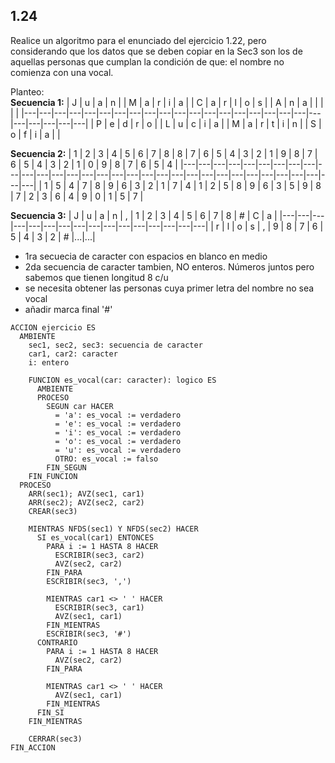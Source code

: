 ## 1.24
Realice un algoritmo para el enunciado del ejercicio 1.22, pero considerando que los datos que se deben copiar
en la Sec3 son los de aquellas personas que cumplan la condición de que: el nombre no comienza con una vocal.

Planteo:
\
**Secuencia 1:**
| J | u | a | n |   | M | a | r | i | a |   | C | a | r | l | o | s |   | A | n | a |   |   |   |   |
|---|---|---|---|---|---|---|---|---|---|---|---|---|---|---|---|---|---|---|---|---|---|---|---|---|
| P | e | d | r | o |   | L | u | c | i | a |   | M | a | r | t | i | n |   | S | o | f | i | a |   |

**Secuencia 2:**
| 1 | 2 | 3 | 4 | 5 | 6 | 7 | 8 | 8 | 7 | 6 | 5 | 4 | 3 | 2 | 1 | 9 | 8 | 7 | 6 | 5 | 4 | 3 | 2 | 1 | 0 | 9 | 8 | 7 | 6 | 5 | 4 |
|---|---|---|---|---|---|---|---|---|---|---|---|---|---|---|---|---|---|---|---|---|---|---|---|---|---|---|---|---|---|---|---|
| 1 | 5 | 4 | 7 | 8 | 9 | 6 | 3 | 2 | 1 | 7 | 4 | 1 | 2 | 5 | 8 | 9 | 6 | 3 | 5 | 9 | 8 | 7 | 2 | 3 | 6 | 4 | 9 | 0 | 1 | 5 | 7 |

**Secuencia 3:**
| J | u | a | n | , | 1 | 2 | 3 | 4 | 5 | 6 | 7 | 8 | # | C | a |
|---|---|---|---|---|---|---|---|---|---|---|---|---|---|---|---|
| r | l | o | s | , | 9 | 8 | 7 | 6 | 5 | 4 | 3 | 2 | # |...|...|

- 1ra secuecia de caracter con espacios en blanco en medio
- 2da secuencia de caracter tambien, NO enteros. Números juntos pero sabemos que tienen longitud 8 c/u
- se necesita obtener las personas cuya primer letra del nombre no sea vocal
- añadir marca final '#'

```
ACCION ejercicio ES
  AMBIENTE
    sec1, sec2, sec3: secuencia de caracter
    car1, car2: caracter
    i: entero

    FUNCION es_vocal(car: caracter): logico ES
      AMBIENTE
      PROCESO
        SEGUN car HACER
          = 'a': es_vocal := verdadero
          = 'e': es_vocal := verdadero
          = 'i': es_vocal := verdadero
          = 'o': es_vocal := verdadero
          = 'u': es_vocal := verdadero
          OTRO: es_vocal := falso
        FIN_SEGUN
    FIN_FUNCION
  PROCESO
    ARR(sec1); AVZ(sec1, car1)
    ARR(sec2); AVZ(sec2, car2)
    CREAR(sec3)

    MIENTRAS NFDS(sec1) Y NFDS(sec2) HACER
      SI es_vocal(car1) ENTONCES
        PARA i := 1 HASTA 8 HACER
          ESCRIBIR(sec3, car2)
          AVZ(sec2, car2)
        FIN_PARA
        ESCRIBIR(sec3, ',')

        MIENTRAS car1 <> ' ' HACER
          ESCRIBIR(sec3, car1)
          AVZ(sec1, car1)
        FIN_MIENTRAS
        ESCRIBIR(sec3, '#')
      CONTRARIO
        PARA i := 1 HASTA 8 HACER
          AVZ(sec2, car2)
        FIN_PARA

        MIENTRAS car1 <> ' ' HACER
          AVZ(sec1, car1)
        FIN_MIENTRAS
      FIN_SI
    FIN_MIENTRAS

    CERRAR(sec3)
FIN_ACCION
```
